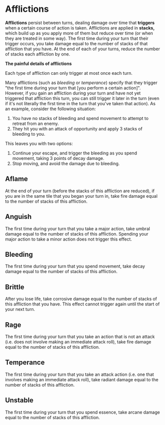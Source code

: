 # Afflictions
**Afflictions** persist between turns, dealing damage over time that **triggers** when a certain course of action is taken. Afflictions are applied in **stacks,** which build up as you apply more of them but reduce over time (or when they are treated in some way). The first time during your turn that their trigger occurs, you take damage equal to the number of stacks of that affliction that you have. At the end of each of your turns, reduce the number of stacks each affliction by one.

<div class="infobox">

**The painful details of afflictions**

Each type of affliction can only trigger at most once each turn.

Many afflictions (such as *bleeding* or *temperance*) specify that they trigger "the first time during your turn that [you perform a certain action]". However, if you gain an affliction during your turn and have not yet triggered that affliction this turn, you can still trigger it later in the turn (even if it's not literally the first time in the turn that you've taken that action). As an example, consider the following situation:
1. You have no stacks of bleeding and spend movement to attempt to retreat from an enemy.
2. They hit you with an attack of opportunity and apply 3 stacks of bleeding to you.

This leaves you with two options:
1. Continue your escape, and trigger the bleeding as you spend movement, taking 3 points of decay damage.
2. Stop moving, and avoid the damage due to bleeding.

</div>

## Aflame
At the end of your turn (before the stacks of this affliction are reduced), if you are in the same tile that you began your turn in, take fire damage equal to the number of stacks of this affliction.

## Anguish
The first time during your turn that you take a major action, take umbral damage equal to the number of stacks of this affliction. Spending your major action to take a minor action does not trigger this effect.

## Bleeding
The first time during your turn that you spend movement, take decay damage equal to the number of stacks of this affliction.

## Brittle
After you lose life, take corrosive damage equal to the number of stacks of this affliction that you have. This effect cannot trigger again until the start of your next turn.

## Rage
The first time during your turn that you take an action that is not an attack (i.e. does not involve making an immediate attack roll), take fire damage equal to the number of stacks of this affliction.

## Temperance
The first time during your turn that you take an attack action (i.e. one that involves making an immediate attack roll), take radiant damage equal to the number of stacks of this affliction.

## Unstable
The first time during your turn that you spend essence, take arcane damage equal to the number of stacks of this affliction.
